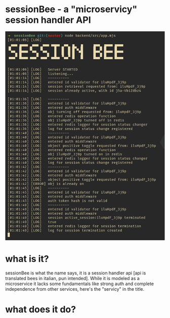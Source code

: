 # sessionBee - a "microservicy" session handler API 
![an example](./pics/demo.png)

# what is it? 
sessionBee is what the name says, it is a session handler api [api is translated bees in italian, pun intended].
While it is modeled as a microservice it lacks some fundamentals like strong auth and complete independence from other services, 
here's the "servicy" in the title. 

# what does it do? 
